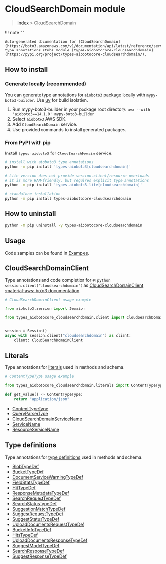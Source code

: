 # CloudSearchDomain module

> [Index](../README.md) > CloudSearchDomain


!!! note ""

    Auto-generated documentation for [CloudSearchDomain](https://boto3.amazonaws.com/v1/documentation/api/latest/reference/services/cloudsearchdomain.html#cloudsearchdomain)
    type annotations stubs module [types-aiobotocore-cloudsearchdomain](https://pypi.org/project/types-aiobotocore-cloudsearchdomain/).

## How to install

### Generate locally (recommended)

You can generate type annotations for `aioboto3` package locally with `mypy-boto3-builder`.
Use [uv](https://docs.astral.sh/uv/getting-started/installation/) for build isolation.

1. Run mypy-boto3-builder in your package root directory: `uvx --with 'aioboto3==14.1.0' mypy-boto3-builder`
1. Select `aioboto3` AWS SDK.
1. Add `CloudSearchDomain` service.
1. Use provided commands to install generated packages.



### From PyPI with pip

Install `types-aioboto3` for `CloudSearchDomain` service.

```bash
# install with aioboto3 type annotations
python -m pip install 'types-aioboto3[cloudsearchdomain]'

# Lite version does not provide session.client/resource overloads
# it is more RAM-friendly, but requires explicit type annotations
python -m pip install 'types-aioboto3-lite[cloudsearchdomain]'

# standalone installation
python -m pip install types-aiobotocore-cloudsearchdomain
```



## How to uninstall

```bash
python -m pip uninstall -y types-aiobotocore-cloudsearchdomain
```

## Usage

Code samples can be found in [Examples](./usage.md).

## CloudSearchDomainClient

Type annotations and code completion for  `#!python session.client("cloudsearchdomain")` as [CloudSearchDomainClient](./client.md)
[:material-aws: boto3 documentation](https://boto3.amazonaws.com/v1/documentation/api/latest/reference/services/cloudsearchdomain.html#CloudSearchDomain.Client)

```python
# CloudSearchDomainClient usage example

from aioboto3.session import Session

from types_aiobotocore_cloudsearchdomain.client import CloudSearchDomainClient


session = Session()
async with session.client("cloudsearchdomain") as client:
    client: CloudSearchDomainClient
```








## Literals

Type annotations for [literals](./literals.md) used in methods and schema.

```python
# ContentTypeType usage example

from types_aiobotocore_cloudsearchdomain.literals import ContentTypeType

def get_value() -> ContentTypeType:
    return "application/json"
```

- [ContentTypeType](./literals.md#contenttypetype)
- [QueryParserType](./literals.md#queryparsertype)
- [CloudSearchDomainServiceName](./literals.md#cloudsearchdomainservicename)
- [ServiceName](./literals.md#servicename)
- [ResourceServiceName](./literals.md#resourceservicename)




## Type definitions

Type annotations for [type definitions](./type_defs.md) used in methods and schema.

- [BlobTypeDef](./type_defs.md#blobtypedef)
- [BucketTypeDef](./type_defs.md#buckettypedef)
- [DocumentServiceWarningTypeDef](./type_defs.md#documentservicewarningtypedef)
- [FieldStatsTypeDef](./type_defs.md#fieldstatstypedef)
- [HitTypeDef](./type_defs.md#hittypedef)
- [ResponseMetadataTypeDef](./type_defs.md#responsemetadatatypedef)
- [SearchRequestTypeDef](./type_defs.md#searchrequesttypedef)
- [SearchStatusTypeDef](./type_defs.md#searchstatustypedef)
- [SuggestionMatchTypeDef](./type_defs.md#suggestionmatchtypedef)
- [SuggestRequestTypeDef](./type_defs.md#suggestrequesttypedef)
- [SuggestStatusTypeDef](./type_defs.md#suggeststatustypedef)
- [UploadDocumentsRequestTypeDef](./type_defs.md#uploaddocumentsrequesttypedef)
- [BucketInfoTypeDef](./type_defs.md#bucketinfotypedef)
- [HitsTypeDef](./type_defs.md#hitstypedef)
- [UploadDocumentsResponseTypeDef](./type_defs.md#uploaddocumentsresponsetypedef)
- [SuggestModelTypeDef](./type_defs.md#suggestmodeltypedef)
- [SearchResponseTypeDef](./type_defs.md#searchresponsetypedef)
- [SuggestResponseTypeDef](./type_defs.md#suggestresponsetypedef)

